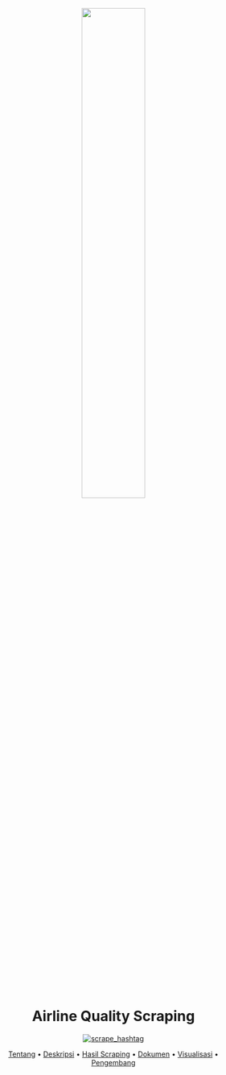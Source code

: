 <p align="center" width="80%">
    <img width="50%" src="https://cdns.klimg.com/merdeka.com/i/w/news/2015/12/31/644528/540x270/lima-pesawat-ini-mendarat-darurat-karena-sebab-paling-konyol-sejagat.jpg">
</p>

<div align="center">
    
# **Airline Quality Scraping**
[![scrape_hashtag](https://github.com/rizkyardhani/airlinequality_scraping/actions/workflows/main.yml/badge.svg)](https://github.com/rizkyardhani/airlinequality_scraping/actions/workflows/main.yml)

[Tentang](#airplane-tentang)
•
[Deskripsi](#writing_hand-deskripsi)
•
[Hasil Scraping](#paperclips-hasil-scraping)
•
[Dokumen](#books-dokumen)
•
[Visualisasi](#bar_chart-visualisasi)
•
[Pengembang](#panda_face-pengembang)

</div>
